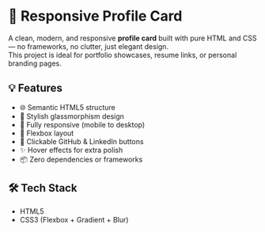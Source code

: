 # 🌟 Responsive Profile Card

A clean, modern, and responsive **profile card** built with pure HTML and CSS — no frameworks, no clutter, just elegant design.  
This project is ideal for portfolio showcases, resume links, or personal branding pages.

## 💡 Features

- 🌐 Semantic HTML5 structure
- 🎨 Stylish glassmorphism design
- 📱 Fully responsive (mobile to desktop)
- 🎯 Flexbox layout
- 🔗 Clickable GitHub & LinkedIn buttons
- ✨ Hover effects for extra polish
- 📦 Zero dependencies or frameworks

## 🛠️ Tech Stack

- HTML5
- CSS3 (Flexbox + Gradient + Blur)
